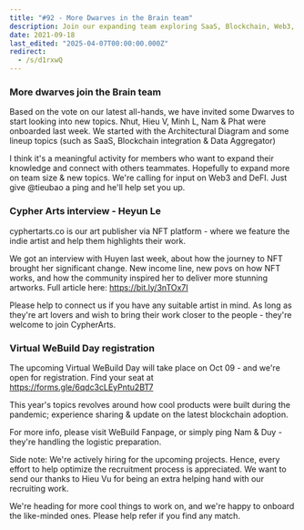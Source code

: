 ```yaml
---
title: "#92 - More Dwarves in the Brain team"
description: Join our expanding team exploring SaaS, Blockchain, Web3, and DeFi topics, plus discover NFT artist stories and register for the Virtual WeBuild Day event.
date: 2021-09-18
last_edited: "2025-04-07T00:00:00.000Z"
redirect:
  - /s/d1rxwQ
---
```


### More dwarves join the Brain team

Based on the vote on our latest all-hands, we have invited some Dwarves to start looking into new topics. Nhut, Hieu V, Minh L, Nam & Phat were onboarded last week. We started with the Architectural Diagram and some lineup topics (such as SaaS, Blockchain integration & Data Aggregator)

I think it's a meaningful activity for members who want to expand their knowledge and connect with others teammates. Hopefully to expand more on team size & new topics. We're calling for input on Web3 and DeFI. Just give @tieubao a ping and he'll help set you up.

### Cypher Arts interview - Heyun Le

cyphertarts.co is our art publisher via NFT platform - where we feature the indie artist and help them highlights their work.

We got an interview with Huyen last week, about how the journey to NFT brought her significant change. New income line, new povs on how NFT works, and how the community inspired her to deliver more stunning artworks. Full article here: <https://bit.ly/3nTOx7I>

Please help to connect us if you have any suitable artist in mind. As long as they're art lovers and wish to bring their work closer to the people - they're welcome to join CypherArts.

### Virtual WeBuild Day registration

The upcoming Virtual WeBuild Day will take place on Oct 09 - and we're open for registration. Find your seat at <https://forms.gle/6qdc3cLEyPntu2BT7>

This year's topics revolves around how cool products were built during the pandemic; experience sharing & update on the latest blockchain adoption.

For more info, please visit WeBuild Fanpage, or simply ping Nam & Duy - they're handling the logistic preparation.

Side note: We're actively hiring for the upcoming projects. Hence, every effort to help optimize the recruitment process is appreciated. We want to send our thanks to Hieu Vu for being an extra helping hand with our recruiting work.

We're heading for more cool things to work on, and we're happy to onboard the like-minded ones. Please help refer if you find any match.
